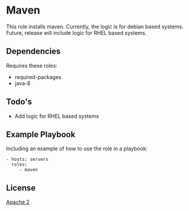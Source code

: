 Maven
=========

This role installs maven. Currently, the logic is for debian based systems. Future, release will include logic for RHEL based systems.

Dependencies
------------

Requires these roles:

- required-packages
- java-8

Todo's
----------------

- Add logic for RHEL based systems

Example Playbook
----------------

Including an example of how to use the role in a playbook:

```ansible
- hosts: servers
  roles:
     - maven
```


License
-------

[Apache 2](../../../LICENSE)
